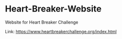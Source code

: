 # Heart-Breaker-Website
Website for Heart Breaker Challenge

Link: https://www.heartbreakerchallenge.org/index.html
